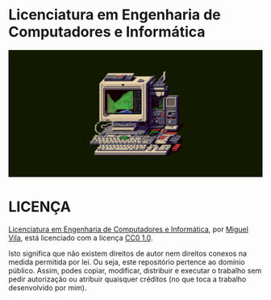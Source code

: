 # Licenciatura em Engenharia de Computadores e Informática

![](./image_banner.png)

# LICENÇA

[Licenciatura em Engenharia de Computadores e Informática](https://github.com/miguelovila/ua-leci), por [Miguel Vila](https://github.com/miguelovila), está licenciado com a licença [CC0 1.0](LICENSE).

Isto significa que não existem direitos de autor nem direitos conexos na medida permitida por lei. Ou seja, este repositório pertence ao domínio público. Assim, podes copiar, modificar, distribuir e executar o trabalho sem pedir autorização ou atribuir quaisquer créditos (no que toca a trabalho desenvolvido por mim).